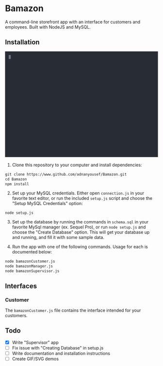 # Bamazon
A command-line storefront app with an interface for customers and employees. Built with NodeJS and MySQL.

## Installation

![Install Demo](./images/install.svg)

1. Clone this repository to your computer and install dependencies:
```
git clone https://www.github.com/adnanyousef/Bamazon.git 
cd Bamazon
npm install
```

2. Set up your MySQL credentials. Either open `connection.js` in your favorite text editor, or run the included `setup.js` script and choose the "Setup MySQL Credentials" option:
```
node setup.js
```

3. Set up the database by running the commands in `schema.sql` in your favorite MySql manager (ex. Sequel Pro), or run `node setup.js` and choose the "Create Database" option. This will get your database up and running, and fill it with some sample data.

4. Run the app with one of the following commands. Usage for each is documented below:
```
node bamazonCustomer.js
node bamazonManager.js
node bamazonSupervisor.js
```

## Interfaces
### Customer
The `bamazonCustomer.js` file contains the interface intended for your customers.



## Todo
- [x] Write "Supervisor" app
- [ ] Fix issue with "Creating Database" in setup.js
- [ ] Write documentation and installation instructions
- [ ] Create GIF/SVG demos
